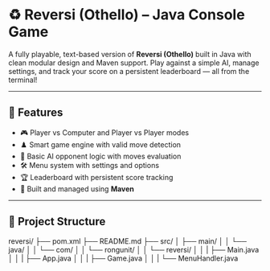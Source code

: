 # ♻️ Reversi (Othello) – Java Console Game

A fully playable, text-based version of **Reversi (Othello)** built in Java with clean modular design and Maven support. Play against a simple AI, manage settings, and track your score on a persistent leaderboard — all from the terminal!

---

## 🚀 Features

- 🎮 Player vs Computer and Player vs Player modes
- ♟️ Smart game engine with valid move detection
- 🧠 Basic AI opponent logic with moves evaluation
- 🛠️ Menu system with settings and options
- 🏆 Leaderboard with persistent score tracking
- 🧱 Built and managed using **Maven**

---

## 📂 Project Structure

reversi/
├── pom.xml
├── README.md
├── src/
│ ├── main/
│ │ └── java/
│ │ └── com/
│ │ └── rongunit/
│ │ └── reversi/
│ │ | ├── Main.java
│ │ | ├── App.java
│ │ | ├── Game.java
│ │ | └── MenuHandler.java
